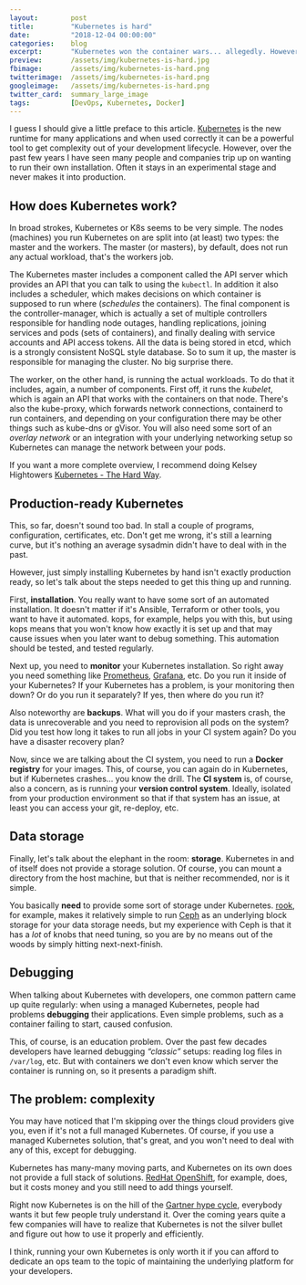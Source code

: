 ```yaml
---
layout:        post
title:         "Kubernetes is hard"
date:          "2018-12-04 00:00:00"
categories:    blog
excerpt:       "Kubernetes won the container wars... allegedly. However, Kubernetes is still hard and causing a lot of grief."
preview:       /assets/img/kubernetes-is-hard.jpg
fbimage:       /assets/img/kubernetes-is-hard.png
twitterimage:  /assets/img/kubernetes-is-hard.png
googleimage:   /assets/img/kubernetes-is-hard.png
twitter_card:  summary_large_image
tags:          [DevOps, Kubernetes, Docker]
---
```


I guess I should give a little preface to this article. [Kubernetes](https://kubernetes.io/) is the new runtime for many
applications and when used correctly it can be a powerful tool to get complexity out of your development lifecycle.
However, over the past few years I have seen many people and companies trip up on wanting to run their own installation.
Often it stays in an experimental stage and never makes it into production.

## How does Kubernetes work?

In broad strokes, Kubernetes or K8s seems to be very simple. The nodes (machines) you run Kubernetes on are split into
(at least) two types: the master and the workers. The master (or masters), by default, does not run any actual
workload, that's the workers job.

The Kubernetes master includes a component called the API server which provides an API that you can talk to using the
`kubectl`. In addition it also includes a scheduler, which makes decisions on which container is supposed to run where
(*schedules* the containers). The final component is the controller-manager, which is actually a set of multiple
controllers responsible for handling node outages, handling replications, joining services and pods (sets of containers),
and finally dealing with service accounts and API access tokens. All the data is being stored in etcd, which is a
strongly consistent NoSQL style database. So to sum it up, the master is responsible for managing the cluster. No big
surprise there.

The worker, on the other hand, is running the actual workloads. To do that it includes, again, a number of components.
First off, it runs the *kubelet*, which is again an API that works with the containers on that node. There's also the
kube-proxy, which forwards network connections, containerd to run containers, and depending on your configuration there
may be other things such as kube-dns or gVisor. You will also need some sort of an *overlay network* or an integration
with your underlying networking setup so Kubernetes can manage the network between your pods. 

If you want a more complete overview, I recommend doing Kelsey Hightowers
[Kubernetes - The Hard Way](https://github.com/kelseyhightower/kubernetes-the-hard-way).

## Production-ready Kubernetes

This, so far, doesn't sound too bad. In stall a couple of programs, configuration, certificates, etc. Don't get me 
wrong, it's still a learning curve, but it's nothing an average sysadmin didn't have to deal with in the past.

However, just simply installing Kubernetes by hand isn't exactly production ready, so let's talk about the steps needed
to get this thing up and running.

First, **installation**. You really want to have some sort of an automated installation. It doesn't matter if it's
Ansible, Terraform or other tools, you want to have it automated. kops, for example, helps you with this, but using kops
means that you won't know how exactly it is set up and that may cause issues when you later want to debug something.
This automation should be tested, and tested regularly.

Next up, you need to **monitor** your Kubernetes installation. So right away you need something like
[Prometheus](), [Grafana](), etc. Do you run it inside of your Kubernetes? If your Kubernetes has a problem, is your
monitoring then down? Or do you run it separately? If yes, then where do you run it?

Also noteworthy are **backups**. What will you do if your masters crash, the data is unrecoverable and you need to
reprovision all pods on the system? Did you test how long it takes to run all jobs in your CI system again? Do you
have a disaster recovery plan?

Now, since we are talking about the CI system, you need to run a **Docker registry** for your images. This, of course,
you can again do in Kubernetes, but if Kubernetes crashes... you know the drill. The **CI system** is, of course, also 
a concern, as is running your **version control system**. Ideally, isolated from your production environment so that if
that system has an issue, at least you can access your git, re-deploy, etc.

## Data storage

Finally, let's talk about the elephant in the room: **storage**. Kubernetes in and of itself does not provide a storage
solution. Of course, you can mount a directory from the host machine, but that is neither recommended, nor is it simple.

You basically **need** to provide some sort of storage under Kubernetes. [rook](https://rook.io/), for example, makes it 
relatively simple to run [Ceph](https://ceph.com/) as an underlying block storage for your data storage needs, but my
experience with Ceph is that it has a *lot* of knobs that need tuning, so you are by no means out of the woods by simply
hitting next-next-finish.

## Debugging

When talking about Kubernetes with developers, one common pattern came up quite regularly: when using a managed 
Kubernetes, people had problems **debugging** their applications. Even simple problems, such as a container failing to
start, caused confusion.

This, of course, is an education problem. Over the past few decades developers have learned debugging
*&ldquo;classic&rdquo;* setups: reading log files in `/var/log`, etc. But with containers we don't even know which 
server the container is running on, so it presents a paradigm shift.

## The problem: complexity

You may have noticed that I'm skipping over the things cloud providers give you, even if it's not a full managed
Kubernetes. Of course, if you use a managed Kubernetes solution, that's great, and you won't need to deal with any of
this, except for debugging.

Kubernetes has many-many moving parts, and Kubernetes on its own does not provide a full stack of solutions.
[RedHat OpenShift](https://www.openshift.com/), for example, does, but it costs money and you still need to add things
yourself.

Right now Kubernetes is on the hill of the
[Gartner hype cycle](https://www.gartner.com/en/research/methodologies/gartner-hype-cycle), everybody wants it but few
people truly understand it. Over the coming years quite a few companies will have to realize that Kubernetes is not the
silver bullet and figure out how to use it properly and efficiently.

I think, running your own Kubernetes is only worth it if you can afford to dedicate an ops team to the topic of
maintaining the underlying platform for your developers.